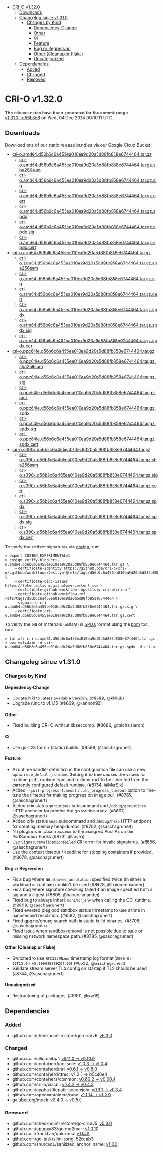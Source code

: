 - [CRI-O v1.32.0](#cri-o-v1320)
  - [Downloads](#downloads)
  - [Changelog since v1.31.0](#changelog-since-v1310)
    - [Changes by Kind](#changes-by-kind)
      - [Dependency-Change](#dependency-change)
      - [Other](#other)
      - [Ci](#ci)
      - [Feature](#feature)
      - [Bug or Regression](#bug-or-regression)
      - [Other (Cleanup or Flake)](#other-cleanup-or-flake)
      - [Uncategorized](#uncategorized)
  - [Dependencies](#dependencies)
    - [Added](#added)
    - [Changed](#changed)
    - [Removed](#removed)

# CRI-O v1.32.0

The release notes have been generated for the commit range
[v1.31.0...d56b6c6](https://github.com/cri-o/cri-o/compare/v1.31.0...v1.32.0) on Wed, 04 Dec 2024 00:10:11 UTC.

## Downloads

Download one of our static release bundles via our Google Cloud Bucket:

- [cri-o.amd64.d56b6c6a455ea010ea9d20a5d88fb858e6744464.tar.gz](https://storage.googleapis.com/cri-o/artifacts/cri-o.amd64.d56b6c6a455ea010ea9d20a5d88fb858e6744464.tar.gz)
  - [cri-o.amd64.d56b6c6a455ea010ea9d20a5d88fb858e6744464.tar.gz.sha256sum](https://storage.googleapis.com/cri-o/artifacts/cri-o.amd64.d56b6c6a455ea010ea9d20a5d88fb858e6744464.tar.gz.sha256sum)
  - [cri-o.amd64.d56b6c6a455ea010ea9d20a5d88fb858e6744464.tar.gz.sig](https://storage.googleapis.com/cri-o/artifacts/cri-o.amd64.d56b6c6a455ea010ea9d20a5d88fb858e6744464.tar.gz.sig)
  - [cri-o.amd64.d56b6c6a455ea010ea9d20a5d88fb858e6744464.tar.gz.cert](https://storage.googleapis.com/cri-o/artifacts/cri-o.amd64.d56b6c6a455ea010ea9d20a5d88fb858e6744464.tar.gz.cert)
  - [cri-o.amd64.d56b6c6a455ea010ea9d20a5d88fb858e6744464.tar.gz.spdx](https://storage.googleapis.com/cri-o/artifacts/cri-o.amd64.d56b6c6a455ea010ea9d20a5d88fb858e6744464.tar.gz.spdx)
  - [cri-o.amd64.d56b6c6a455ea010ea9d20a5d88fb858e6744464.tar.gz.spdx.sig](https://storage.googleapis.com/cri-o/artifacts/cri-o.amd64.d56b6c6a455ea010ea9d20a5d88fb858e6744464.tar.gz.spdx.sig)
  - [cri-o.amd64.d56b6c6a455ea010ea9d20a5d88fb858e6744464.tar.gz.spdx.cert](https://storage.googleapis.com/cri-o/artifacts/cri-o.amd64.d56b6c6a455ea010ea9d20a5d88fb858e6744464.tar.gz.spdx.cert)
- [cri-o.arm64.d56b6c6a455ea010ea9d20a5d88fb858e6744464.tar.gz](https://storage.googleapis.com/cri-o/artifacts/cri-o.arm64.d56b6c6a455ea010ea9d20a5d88fb858e6744464.tar.gz)
  - [cri-o.arm64.d56b6c6a455ea010ea9d20a5d88fb858e6744464.tar.gz.sha256sum](https://storage.googleapis.com/cri-o/artifacts/cri-o.arm64.d56b6c6a455ea010ea9d20a5d88fb858e6744464.tar.gz.sha256sum)
  - [cri-o.arm64.d56b6c6a455ea010ea9d20a5d88fb858e6744464.tar.gz.sig](https://storage.googleapis.com/cri-o/artifacts/cri-o.arm64.d56b6c6a455ea010ea9d20a5d88fb858e6744464.tar.gz.sig)
  - [cri-o.arm64.d56b6c6a455ea010ea9d20a5d88fb858e6744464.tar.gz.cert](https://storage.googleapis.com/cri-o/artifacts/cri-o.arm64.d56b6c6a455ea010ea9d20a5d88fb858e6744464.tar.gz.cert)
  - [cri-o.arm64.d56b6c6a455ea010ea9d20a5d88fb858e6744464.tar.gz.spdx](https://storage.googleapis.com/cri-o/artifacts/cri-o.arm64.d56b6c6a455ea010ea9d20a5d88fb858e6744464.tar.gz.spdx)
  - [cri-o.arm64.d56b6c6a455ea010ea9d20a5d88fb858e6744464.tar.gz.spdx.sig](https://storage.googleapis.com/cri-o/artifacts/cri-o.arm64.d56b6c6a455ea010ea9d20a5d88fb858e6744464.tar.gz.spdx.sig)
  - [cri-o.arm64.d56b6c6a455ea010ea9d20a5d88fb858e6744464.tar.gz.spdx.cert](https://storage.googleapis.com/cri-o/artifacts/cri-o.arm64.d56b6c6a455ea010ea9d20a5d88fb858e6744464.tar.gz.spdx.cert)
- [cri-o.ppc64le.d56b6c6a455ea010ea9d20a5d88fb858e6744464.tar.gz](https://storage.googleapis.com/cri-o/artifacts/cri-o.ppc64le.d56b6c6a455ea010ea9d20a5d88fb858e6744464.tar.gz)
  - [cri-o.ppc64le.d56b6c6a455ea010ea9d20a5d88fb858e6744464.tar.gz.sha256sum](https://storage.googleapis.com/cri-o/artifacts/cri-o.ppc64le.d56b6c6a455ea010ea9d20a5d88fb858e6744464.tar.gz.sha256sum)
  - [cri-o.ppc64le.d56b6c6a455ea010ea9d20a5d88fb858e6744464.tar.gz.sig](https://storage.googleapis.com/cri-o/artifacts/cri-o.ppc64le.d56b6c6a455ea010ea9d20a5d88fb858e6744464.tar.gz.sig)
  - [cri-o.ppc64le.d56b6c6a455ea010ea9d20a5d88fb858e6744464.tar.gz.cert](https://storage.googleapis.com/cri-o/artifacts/cri-o.ppc64le.d56b6c6a455ea010ea9d20a5d88fb858e6744464.tar.gz.cert)
  - [cri-o.ppc64le.d56b6c6a455ea010ea9d20a5d88fb858e6744464.tar.gz.spdx](https://storage.googleapis.com/cri-o/artifacts/cri-o.ppc64le.d56b6c6a455ea010ea9d20a5d88fb858e6744464.tar.gz.spdx)
  - [cri-o.ppc64le.d56b6c6a455ea010ea9d20a5d88fb858e6744464.tar.gz.spdx.sig](https://storage.googleapis.com/cri-o/artifacts/cri-o.ppc64le.d56b6c6a455ea010ea9d20a5d88fb858e6744464.tar.gz.spdx.sig)
  - [cri-o.ppc64le.d56b6c6a455ea010ea9d20a5d88fb858e6744464.tar.gz.spdx.cert](https://storage.googleapis.com/cri-o/artifacts/cri-o.ppc64le.d56b6c6a455ea010ea9d20a5d88fb858e6744464.tar.gz.spdx.cert)
- [cri-o.s390x.d56b6c6a455ea010ea9d20a5d88fb858e6744464.tar.gz](https://storage.googleapis.com/cri-o/artifacts/cri-o.s390x.d56b6c6a455ea010ea9d20a5d88fb858e6744464.tar.gz)
  - [cri-o.s390x.d56b6c6a455ea010ea9d20a5d88fb858e6744464.tar.gz.sha256sum](https://storage.googleapis.com/cri-o/artifacts/cri-o.s390x.d56b6c6a455ea010ea9d20a5d88fb858e6744464.tar.gz.sha256sum)
  - [cri-o.s390x.d56b6c6a455ea010ea9d20a5d88fb858e6744464.tar.gz.sig](https://storage.googleapis.com/cri-o/artifacts/cri-o.s390x.d56b6c6a455ea010ea9d20a5d88fb858e6744464.tar.gz.sig)
  - [cri-o.s390x.d56b6c6a455ea010ea9d20a5d88fb858e6744464.tar.gz.cert](https://storage.googleapis.com/cri-o/artifacts/cri-o.s390x.d56b6c6a455ea010ea9d20a5d88fb858e6744464.tar.gz.cert)
  - [cri-o.s390x.d56b6c6a455ea010ea9d20a5d88fb858e6744464.tar.gz.spdx](https://storage.googleapis.com/cri-o/artifacts/cri-o.s390x.d56b6c6a455ea010ea9d20a5d88fb858e6744464.tar.gz.spdx)
  - [cri-o.s390x.d56b6c6a455ea010ea9d20a5d88fb858e6744464.tar.gz.spdx.sig](https://storage.googleapis.com/cri-o/artifacts/cri-o.s390x.d56b6c6a455ea010ea9d20a5d88fb858e6744464.tar.gz.spdx.sig)
  - [cri-o.s390x.d56b6c6a455ea010ea9d20a5d88fb858e6744464.tar.gz.spdx.cert](https://storage.googleapis.com/cri-o/artifacts/cri-o.s390x.d56b6c6a455ea010ea9d20a5d88fb858e6744464.tar.gz.spdx.cert)

To verify the artifact signatures via [cosign](https://github.com/sigstore/cosign), run:

```console
> export COSIGN_EXPERIMENTAL=1
> cosign verify-blob cri-o.amd64.d56b6c6a455ea010ea9d20a5d88fb858e6744464.tar.gz \
    --certificate-identity https://github.com/cri-o/cri-o/.github/workflows/test.yml@refs/tags/d56b6c6a455ea010ea9d20a5d88fb858e6744464 \
    --certificate-oidc-issuer https://token.actions.githubusercontent.com \
    --certificate-github-workflow-repository cri-o/cri-o \
    --certificate-github-workflow-ref refs/tags/d56b6c6a455ea010ea9d20a5d88fb858e6744464 \
    --signature cri-o.amd64.d56b6c6a455ea010ea9d20a5d88fb858e6744464.tar.gz.sig \
    --certificate cri-o.amd64.d56b6c6a455ea010ea9d20a5d88fb858e6744464.tar.gz.cert
```

To verify the bill of materials (SBOM) in [SPDX](https://spdx.org) format using the [bom](https://sigs.k8s.io/bom) tool, run:

```console
> tar xfz cri-o.amd64.d56b6c6a455ea010ea9d20a5d88fb858e6744464.tar.gz
> bom validate -e cri-o.amd64.d56b6c6a455ea010ea9d20a5d88fb858e6744464.tar.gz.spdx -d cri-o
```

## Changelog since v1.31.0

### Changes by Kind

#### Dependency-Change
 - Update NRI to latest available version. (#8688, @klihub)
 - Upgrade runc to v1.1.15 (#8669, @kannon92)

#### Other
 - Fixed building CRI-O without libseccomp. (#8686, @michalsieron)

#### Ci
 - Use go 1.23 for nix (static) builds. (#8598, @saschagrunert)

#### Feature
 - A runtime handler definition in the configuration file can use a new option `use_default_runtime`. Setting it to true causes the values for runtime path, runtime type and runtime root to be inherited from the currently configured default runtime. (#8754, @MarSik)
 - Added `--pull-progress-timeout` / `pull_progress_timeout` option to fine-tune the timeout for making progress on image pull. (#8765, @saschagrunert)
 - Added crio status `goroutines` subcommand and `/debug/goroutines` HTTP endpoint for printing the go routine stack. (#8697, @saschagrunert)
 - Added crio status `heap` subcommand and `/debug/heap` HTTP endpoint for creating memory heap dumps. (#8702, @saschagrunert)
 - Nri plugins can obtain access to the assigned Pod IPs on the PodSandbox hooks (#8731, @aojea)
 - Use `SignatureValidationFailed` CRI error for invalid signatures. (#8656, @saschagrunert)
 - Use the context timeout / deadline for stopping containers if provided. (#8678, @saschagrunert)

#### Bug or Regression
 - Fix a bug where an `allowed_annotation` specified twice (in either a workload or runtime) couldn't be used (#8628, @haircommander)
 - Fix a bug where signature checking failed if an image specified both a tag and a digest (#8605, @haircommander)
 - Fixed bug to always inherit `monitor_env` when calling the OCI runtime. (#8808, @saschagrunert)
 - Fixed evented pleg pod sandbox status timestamp to use a time in nanosecond resolution. (#8582, @saschagrunert)
 - Fixed gpgme/gnupg search path in static build binaries. (#8708, @saschagrunert)
 - Fixed issue when sandbox removal is not possible due to stale or missing network namespace path. (#8785, @saschagrunert)

#### Other (Cleanup or Flake)
 - Switched to use `RFC3339Nano` timestamp log format (`2006-01-02T15:04:05.999999999Z07:00`) (#8592, @saschagrunert)
 - Validate stream server TLS config on startup if TLS should be used. (#8744, @saschagrunert)

#### Uncategorized
 - Restructuring of packages. (#8601, @xw19)

## Dependencies

### Added
- github.com/checkpoint-restore/go-criu/v6: [v6.3.0](https://github.com/checkpoint-restore/go-criu/tree/v6.3.0)

### Changed
- github.com/cilium/ebpf: [v0.11.0 → v0.16.0](https://github.com/cilium/ebpf/compare/v0.11.0...v0.16.0)
- github.com/containerd/console: [v1.0.3 → v1.0.4](https://github.com/containerd/console/compare/v1.0.3...v1.0.4)
- github.com/containerd/nri: [v0.6.1 → v0.8.0](https://github.com/containerd/nri/compare/v0.6.1...v0.8.0)
- github.com/containerd/ttrpc: [v1.2.5 → b5cd6e4](https://github.com/containerd/ttrpc/compare/v1.2.5...b5cd6e4)
- github.com/containers/common: [v0.60.2 → v0.60.4](https://github.com/containers/common/compare/v0.60.2...v0.60.4)
- github.com/cri-o/ocicni: [v0.4.2 → v0.4.3](https://github.com/cri-o/ocicni/compare/v0.4.2...v0.4.3)
- github.com/cyphar/filepath-securejoin: [v0.3.1 → v0.3.4](https://github.com/cyphar/filepath-securejoin/compare/v0.3.1...v0.3.4)
- github.com/opencontainers/runc: [v1.1.14 → v1.2.0](https://github.com/opencontainers/runc/compare/v1.1.14...v1.2.0)
- go.uber.org/mock: v0.4.0 → v0.5.0

### Removed
- github.com/checkpoint-restore/go-criu/v5: [v5.3.0](https://github.com/checkpoint-restore/go-criu/tree/v5.3.0)
- github.com/cpuguy83/go-md2man: [v1.0.10](https://github.com/cpuguy83/go-md2man/tree/v1.0.10)
- github.com/frankban/quicktest: [v1.14.5](https://github.com/frankban/quicktest/tree/v1.14.5)
- github.com/go-task/slim-sprig: [52ccab3](https://github.com/go-task/slim-sprig/tree/52ccab3)
- github.com/shurcooL/sanitized_anchor_name: [v1.0.0](https://github.com/shurcooL/sanitized_anchor_name/tree/v1.0.0)
